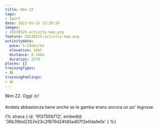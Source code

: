 ```yaml
---
title: 8km Z2
tags:
- Sport
date: 2023-05-25 13:29:28
images:
- 20230525-activity-map.png
feature: 20230525-activity-map.png
activitydata:
  pace: 5:16min/km
  elevation: 34mt
  distance: 8.16km
  duration: 2579
places: []
trainingTypes:
- 🟢
trainingFeelings:
- 😀
---
```


8km Z2. Oggi ⛈️!

<!--more--> 

Andata abbastanza bene anche se le gambe erano ancora un po' legnose.


{% strava { id: '9137506712', embedId: '36b39bd2357e23c2f879d24fd0ad07f2e0dafe0e' } %}